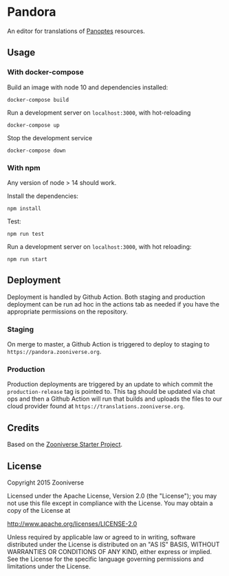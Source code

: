 # Pandora

An editor for translations of [Panoptes](https://github.com/zooniverse/Panoptes) resources.

## Usage

### With docker-compose

Build an image with node 10 and dependencies installed:

```docker-compose build```

Run a development server on `localhost:3000`, with hot-reloading

```docker-compose up```

Stop the development service

```docker-compose down```

### With npm

Any version of node > 14 should work.

Install the dependencies:

`npm install`

Test:

```npm run test```

Run a development server on `localhost:3000`, with hot reloading:

```npm run start```

## Deployment

Deployment is handled by Github Action. Both staging and production deployment can be run ad hoc in the actions tab as needed if you have the appropriate permissions on the repository.

### Staging

On merge to master, a Github Action is triggered to deploy to staging to `https://pandora.zooniverse.org`.

### Production

Production deployments are triggered by an update to which commit the `production-release` tag is pointed to. This tag should be updated via chat ops and then a Github Action will run that builds and uploads the files to our cloud provider found at `https://translations.zooniverse.org`.

## Credits

Based on the [Zooniverse Starter Project](https://github.com/zooniverse/zoo-reduxify).

## License

Copyright 2015 Zooniverse

Licensed under the Apache License, Version 2.0 (the "License");
you may not use this file except in compliance with the License.
You may obtain a copy of the License at

   http://www.apache.org/licenses/LICENSE-2.0

Unless required by applicable law or agreed to in writing, software
distributed under the License is distributed on an "AS IS" BASIS,
WITHOUT WARRANTIES OR CONDITIONS OF ANY KIND, either express or implied.
See the License for the specific language governing permissions and
limitations under the License.
